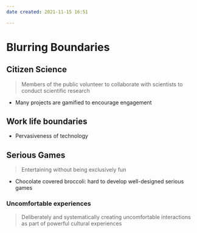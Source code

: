 ```yaml
---
date created: 2021-11-15 16:51

---
```


# Blurring Boundaries

## Citizen Science

> Members of the public volunteer to collaborate with scientists to conduct scientific research

- Many projects are gamified to encourage engagement

## Work life boundaries

- Pervasiveness of technology

## Serious Games

> Entertaining without being exclusively fun

- Chocolate covered broccoli: hard to develop well-designed serious games

### Uncomfortable experiences

> Deliberately and systematically creating uncomfortable interactions as part of powerful cultural experiences

